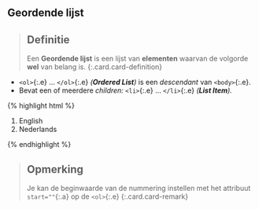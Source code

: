 Geordende lijst
---------------

> Definitie
> ---
> Een **Geordende lijst** is een lijst van **elementen** waarvan de volgorde **wel** van belang is.
{:.card.card-definition}

 - `<ol>`{:.e} … `</ol>`{:.e} *(**Ordered List**)* is een *descendant* van `<body>`{:.e}.
 - Bevat een of meerdere *children:* `<li>`{:.e} … `</li>`{:.e} *(**List Item**).*

{% highlight html %}
<ol>
    <li>English</li>
    <li>Nederlands</li>
</ol>
{% endhighlight %}

> Opmerking
> ---
> Je kan de beginwaarde van de nummering instellen met het attribuut `start=""`{:.a} op de `<ol>`{:.e}
{:.card.card-remark}